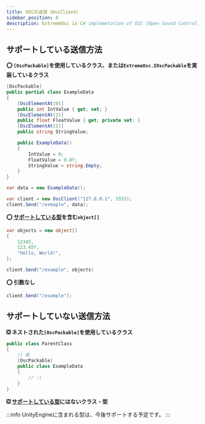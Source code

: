 ```yaml
---
title: OSCの送信（OscClient）
sidebar_position: 0
description: ExtremeOsc is C# implemetation of OSC (Open Sound Control) for Unity.
---
```


## サポートしている送信方法

**⭕ `[OscPackable]`を使用しているクラス、または`ExtremeOsc.IOscPackable`を実装しているクラス**

```csharp
[OscPackable]
public partial class ExampleData
{
    [OscElementAt(0)]
    public int IntValue { get; set; }
    [OscElementAt(1)]
    public float FloatValue { get; private set; }
    [OscElementAt(2)]
    public string StringValue;

    public ExampleData()
    {
        IntValue = 0;
        FloatValue = 0.0f;
        StringValue = string.Empty;
    }
}

var data = new ExampleData();

var client = new OscClient("127.0.0.1", 5555);
client.Send("/exmaple", data);
```

**⭕ [サポートしている型](/docs/#サポートしている型)を含む`object[]`**

```csharp
var objects = new object[]
{
    12345,
    123.45f,
    "Hello, World!",
};

client.Send("/example", objects)
```

**⭕ 引数なし**

```csharp
client.Send("/example");
```

## サポートしていない送信方法

**❎ ネストされた`[OscPackable]`を使用しているクラス**

```csharp
public class ParentClass
{
    // ❎
    [OscPackable]
    public class ExampleData
    {
        // :(
    }
}
```

**❎ [サポートしている型](/docs/#サポートしている型)にはないクラス・型**

:::info
UnityEngineに含まれる型は、今後サポートする予定です。
:::